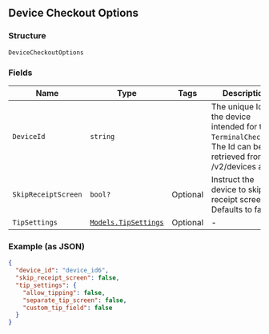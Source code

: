 ## Device Checkout Options

### Structure

`DeviceCheckoutOptions`

### Fields

| Name | Type | Tags | Description |
|  --- | --- | --- | --- |
| `DeviceId` | `string` |  | The unique Id of the device intended for this `TerminalCheckout`.<br>The Id can be retrieved from /v2/devices api. |
| `SkipReceiptScreen` | `bool?` | Optional | Instruct the device to skip the receipt screen. Defaults to false. |
| `TipSettings` | [`Models.TipSettings`](/doc/models/tip-settings.md) | Optional | - |

### Example (as JSON)

```json
{
  "device_id": "device_id6",
  "skip_receipt_screen": false,
  "tip_settings": {
    "allow_tipping": false,
    "separate_tip_screen": false,
    "custom_tip_field": false
  }
}
```

